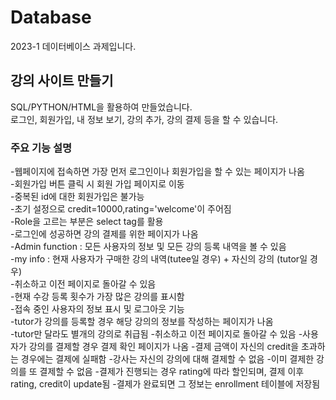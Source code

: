 # Database
2023-1 데이터베이스 과제입니다.
## 강의 사이트 만들기
SQL/PYTHON/HTML을 활용하여 만들었습니다.<br/>
로그인, 회원가입, 내 정보 보기, 강의 추가, 강의 결제 등을 할 수 있습니다.
### 주요 기능 설명
-웹페이지에 접속하면 가장 먼저 로그인이나 회원가입을 할 수 있는 페이지가 나옴<br/>
-회원가입 버튼 클릭 시 회원 가입 페이지로 이동<br/>
  -중복된 id에 대한 회원가입은 불가능<br/>
  -초기 설정으로 credit=10000,rating='welcome'이 주어짐<br/>
  -Role을 고르는 부분은 select tag를 활용<br/>
-로그인에 성공하면 강의 결제를 위한 페이지가 나옴<br/>
  -Admin function : 모든 사용자의 정보 및 모든 강의 등록 내역을 볼 수 있음<br/>
  -my info : 현재 사용자가 구매한 강의 내역(tutee일 경우) + 자신의 강의 (tutor일 경우)<br/>
  -취소하고 이전 페이지로 돌아갈 수 있음<br/>
  -현재 수강 등록 횟수가 가장 많은 강의를 표시함<br/>
  -접속 중인 사용자의 정보 표시 및 로그아웃 기능<br/>
-tutor가 강의를 등록할 경우 해당 강의의 정보를 작성하는 페이지가 나옴<br/>
  -tutor만 달라도 별개의 강의로 취급됨
  -취소하고 이전 페이지로 돌아갈 수 있음
-사용자가 강의를 결제할 경우 결제 확인 페이지가 나옴
  -결제 금액이 자신의 credit을 초과하는 경우에는 결제에 실패함
  -강사는 자신의 강의에 대해 결제할 수 없음
  -이미 결제한 강의를 또 결제할 수 없음
  -결제가 진행되는 경우 rating에 따라 할인되며, 결제 이후 rating, credit이 update됨
  -결제가 완료되면 그 정보는 enrollment 테이블에 저장됨


